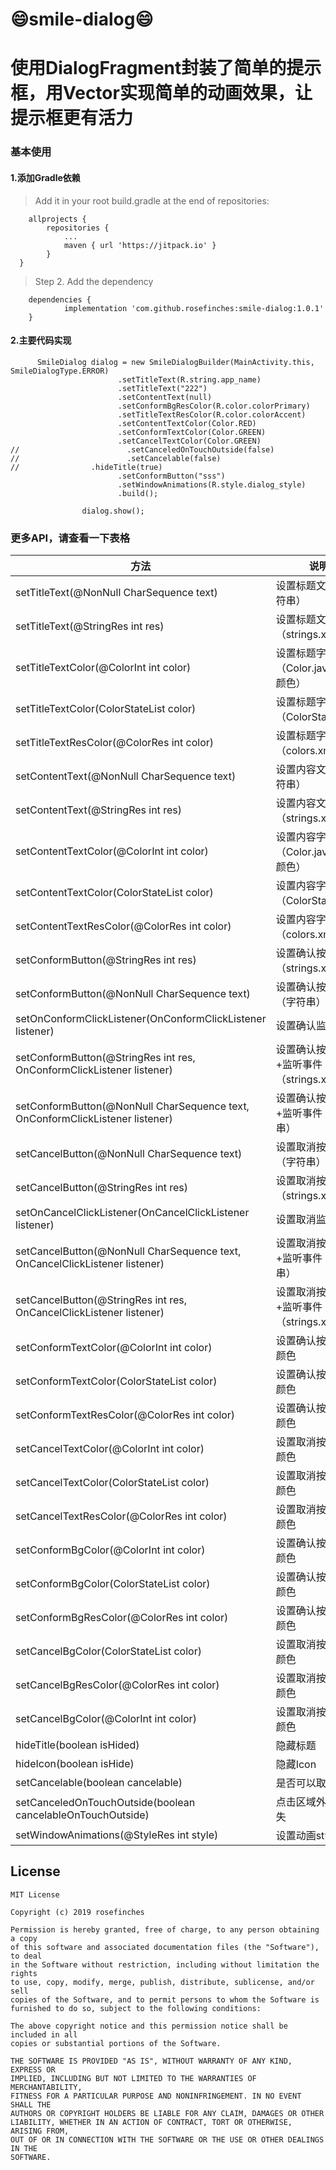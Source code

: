 :smile:smile-dialog:smile:
============
使用DialogFragment封装了简单的提示框，用Vector实现简单的动画效果，让提示框更有活力
============
### 基本使用
#### 1.添加Gradle依赖
> Add it in your root build.gradle at the end of repositories:
```
	allprojects {
		repositories {
			...
			maven { url 'https://jitpack.io' }
		}
  }
```
> Step 2. Add the dependency
```
	dependencies {
	        implementation 'com.github.rosefinches:smile-dialog:1.0.1'
	}

```

#### 2.主要代码实现
```
      SmileDialog dialog = new SmileDialogBuilder(MainActivity.this, SmileDialogType.ERROR)
                        .setTitleText(R.string.app_name)
                        .setTitleText("222")
                        .setContentText(null)
                        .setConformBgResColor(R.color.colorPrimary)
                        .setTitleTextResColor(R.color.colorAccent)
                        .setContentTextColor(Color.RED)
                        .setConformTextColor(Color.GREEN)
                        .setCancelTextColor(Color.GREEN)
//                        .setCanceledOnTouchOutside(false)
//                        .setCancelable(false)
//                .hideTitle(true)
                        .setConformButton("sss")
                        .setWindowAnimations(R.style.dialog_style)
                        .build();

                dialog.show();
```
### 更多API，请查看一下表格

| 方法                                                                          | 说明                                  |
|-------------------------------------------------------------------------------|-------------------------------------|
| setTitleText(@NonNull CharSequence text)                                      | 设置标题文字（字符串）                  |
| setTitleText(@StringRes int res)                                              | 设置标题文字（strings.xml）            |
| setTitleTextColor(@ColorInt int color)                                        | 设置标题字体颜色（Color.java类的颜色）   |
| setTitleTextColor(ColorStateList color)                                       | 设置标题字体颜色（ColorStateList）      |
| setTitleTextResColor(@ColorRes int color)                                     | 设置标题字体颜色（colors.xml）          |
| setContentText(@NonNull CharSequence text)                                    | 设置内容文字（字符串）                  |
| setContentText(@StringRes int res)                                            | 设置内容文字（strings.xml）            |
| setContentTextColor(@ColorInt int color)                                      | 设置内容字体颜色（Color.java类的颜色）   |
| setContentTextColor(ColorStateList color)                                     | 设置内容字体颜色（ColorStateList）      |
| setContentTextResColor(@ColorRes int color)                                   | 设置内容字体颜色（colors.xml）          |
| setConformButton(@StringRes int res)                                          | 设置确认按钮文字（strings.xml）         |
| setConformButton(@NonNull CharSequence text)                                  | 设置确认按钮文字（字符串）               |
| setOnConformClickListener(OnConformClickListener listener)                    | 设置确认监听事件                        |
| setConformButton(@StringRes int res, OnConformClickListener listener)         | 设置确认按钮文字+监听事件（strings.xml）  |
| setConformButton(@NonNull CharSequence text, OnConformClickListener listener) | 设置确认按钮文字+监听事件（字符串）        |
| setCancelButton(@NonNull CharSequence text)                                   | 设置取消按钮文字（字符串）               |
| setCancelButton(@StringRes int res)                                           | 设置取消按钮文字（strings.xml）         |
| setOnCancelClickListener(OnCancelClickListener listener)                      | 设置取消监听事件                        |
| setCancelButton(@NonNull CharSequence text, OnCancelClickListener listener)   | 设置取消按钮文字+监听事件（字符串）        |
| setCancelButton(@StringRes int res, OnCancelClickListener listener)           | 设置取消按钮文字+监听事件（strings.xml）  |
| setConformTextColor(@ColorInt int color)                                      | 设置确认按钮文字颜色                     |
| setConformTextColor(ColorStateList color)                                     | 设置确认按钮文字颜色                     |
| setConformTextResColor(@ColorRes int color)                                   | 设置确认按钮文字颜色                     |
| setCancelTextColor(@ColorInt int color)                                       | 设置取消按钮文字颜色                     |
| setCancelTextColor(ColorStateList color)                                      | 设置取消按钮文字颜色                     |
| setCancelTextResColor(@ColorRes int color)                                    | 设置取消按钮文字颜色                     |
| setConformBgColor(@ColorInt int color)                                        | 设置确认按钮背景颜色                     |
| setConformBgColor(ColorStateList color)                                       | 设置确认按钮背景颜色                     |
| setConformBgResColor(@ColorRes int color)                                     | 设置确认按钮背景颜色                     |
| setCancelBgColor(ColorStateList color)                                        | 设置取消按钮背景颜色                     |
| setCancelBgResColor(@ColorRes int color)                                      | 设置取消按钮背景颜色                     |
| setCancelBgColor(@ColorInt int color)                                         | 设置取消按钮背景颜色                     |
| hideTitle(boolean isHided)                                                    | 隐藏标题                               |
| hideIcon(boolean isHide)                                                      | 隐藏Icon                              |
| setCancelable(boolean cancelable)                                             | 是否可以取消                            |
| setCanceledOnTouchOutside(boolean cancelableOnTouchOutside)                   | 点击区域外是否消失                       |
| setWindowAnimations(@StyleRes int style)                                      | 设置动画style                          |

## License

	MIT License

	Copyright (c) 2019 rosefinches

	Permission is hereby granted, free of charge, to any person obtaining a copy
	of this software and associated documentation files (the "Software"), to deal
	in the Software without restriction, including without limitation the rights
	to use, copy, modify, merge, publish, distribute, sublicense, and/or sell
	copies of the Software, and to permit persons to whom the Software is
	furnished to do so, subject to the following conditions:

	The above copyright notice and this permission notice shall be included in all
	copies or substantial portions of the Software.

	THE SOFTWARE IS PROVIDED "AS IS", WITHOUT WARRANTY OF ANY KIND, EXPRESS OR
	IMPLIED, INCLUDING BUT NOT LIMITED TO THE WARRANTIES OF MERCHANTABILITY,
	FITNESS FOR A PARTICULAR PURPOSE AND NONINFRINGEMENT. IN NO EVENT SHALL THE
	AUTHORS OR COPYRIGHT HOLDERS BE LIABLE FOR ANY CLAIM, DAMAGES OR OTHER
	LIABILITY, WHETHER IN AN ACTION OF CONTRACT, TORT OR OTHERWISE, ARISING FROM,
	OUT OF OR IN CONNECTION WITH THE SOFTWARE OR THE USE OR OTHER DEALINGS IN THE
	SOFTWARE.
